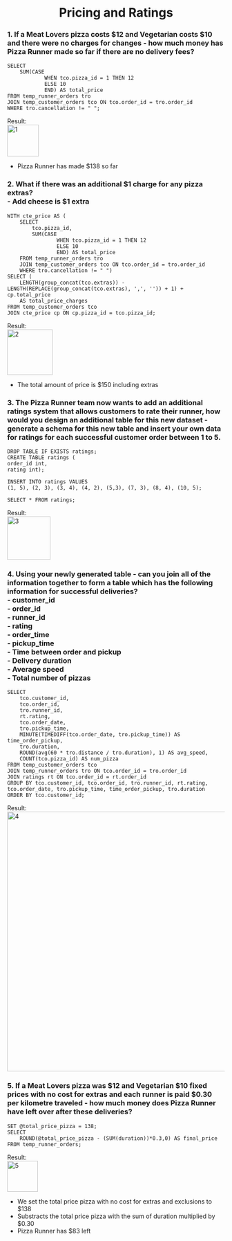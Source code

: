 <h1 align="center">Pricing and Ratings</h1>

<h3 align="left">1. If a Meat Lovers pizza costs $12 and Vegetarian costs $10 and there were no charges for changes - how much money has Pizza Runner made so far if there are no delivery fees?</h3>

```
SELECT 
	SUM(CASE
			WHEN tco.pizza_id = 1 THEN 12
            ELSE 10
            END) AS total_price
FROM temp_runner_orders tro
JOIN temp_customer_orders tco ON tco.order_id = tro.order_id
WHERE tro.cancellation != " ";
```

Result: </br>
<img width="73" alt="1" src="https://user-images.githubusercontent.com/79323632/156983881-411fae81-9937-4771-9364-e1dbef4ae4d4.PNG">
* Pizza Runner has made $138 so far

<h3 align="left">2. What if there was an additional $1 charge for any pizza extras?</br> - Add cheese is $1 extra</h3>

```
WITH cte_price AS (
	SELECT 
		tco.pizza_id,
		SUM(CASE
				WHEN tco.pizza_id = 1 THEN 12
				ELSE 10
				END) AS total_price
	FROM temp_runner_orders tro
	JOIN temp_customer_orders tco ON tco.order_id = tro.order_id
	WHERE tro.cancellation != " ")
SELECT (
	LENGTH(group_concat(tco.extras)) - LENGTH(REPLACE(group_concat(tco.extras), ',', '')) + 1) + cp.total_price
    AS total_price_charges
FROM temp_customer_orders tco
JOIN cte_price cp ON cp.pizza_id = tco.pizza_id;
```

Result: </br>
<img width="105" alt="2" src="https://user-images.githubusercontent.com/79323632/156984220-e37dc434-e609-45e2-80d5-27684dca2ae4.PNG">
* The total amount of price is $150 including extras

<h3 align="left">3. The Pizza Runner team now wants to add an additional ratings system that allows customers to rate their runner, how would you design an additional table for this new dataset - generate a schema for this new table and insert your own data for ratings for each successful customer order between 1 to 5.</h3>

```
DROP TABLE IF EXISTS ratings;
CREATE TABLE ratings (
order_id int,
rating int);

INSERT INTO ratings VALUES 
(1, 5), (2, 3), (3, 4), (4, 2), (5,3), (7, 3), (8, 4), (10, 5);

SELECT * FROM ratings;
```

Result: </br>
<img width="100" alt="3" src="https://user-images.githubusercontent.com/79323632/156984474-09a8dc27-a522-40cb-9e53-ff98ac5b2540.PNG">

<h3 align="left">4. Using your newly generated table - can you join all of the information together to form a table which has the following information for successful deliveries?</br>
- customer_id </br>
- order_id </br>
- runner_id </br>
- rating </br>
- order_time </br>
- pickup_time </br>
- Time between order and pickup </br>
- Delivery duration </br>
- Average speed </br>
- Total number of pizzas </br>
</h3>

```
SELECT
	tco.customer_id,
    tco.order_id,
    tro.runner_id,
    rt.rating,
    tco.order_date,
    tro.pickup_time,
    MINUTE(TIMEDIFF(tco.order_date, tro.pickup_time)) AS time_order_pickup,
    tro.duration,
    ROUND(avg(60 * tro.distance / tro.duration), 1) AS avg_speed,
    COUNT(tco.pizza_id) AS num_pizza
FROM temp_customer_orders tco
JOIN temp_runner_orders tro ON tco.order_id = tro.order_id
JOIN ratings rt ON tco.order_id = rt.order_id
GROUP BY tco.customer_id, tco.order_id, tro.runner_id, rt.rating, tco.order_date, tro.pickup_time, time_order_pickup, tro.duration
ORDER BY tco.customer_id;
```

Result: </br>
<img width="600" alt="4" src="https://user-images.githubusercontent.com/79323632/156984726-4e41c5e6-c7ba-4cd8-a572-cfcd20465997.PNG">

<h3 align="left">5. If a Meat Lovers pizza was $12 and Vegetarian $10 fixed prices with no cost for extras and each runner is paid $0.30 per kilometre traveled - how much money does Pizza Runner have left over after these deliveries?</h3>

```
SET @total_price_pizza = 138;
SELECT
	ROUND(@total_price_pizza - (SUM(duration))*0.3,0) AS final_price
FROM temp_runner_orders;
```

Result: </br>
<img width="71" alt="5" src="https://user-images.githubusercontent.com/79323632/156985497-8e5b837f-7034-43c5-acbe-eebb4ec07a3f.PNG">
* We set the total price pizza with no cost for extras and exclusions to $138
* Substracts the total price pizza with the sum of duration multiplied by $0.30
* Pizza Runner has $83 left
